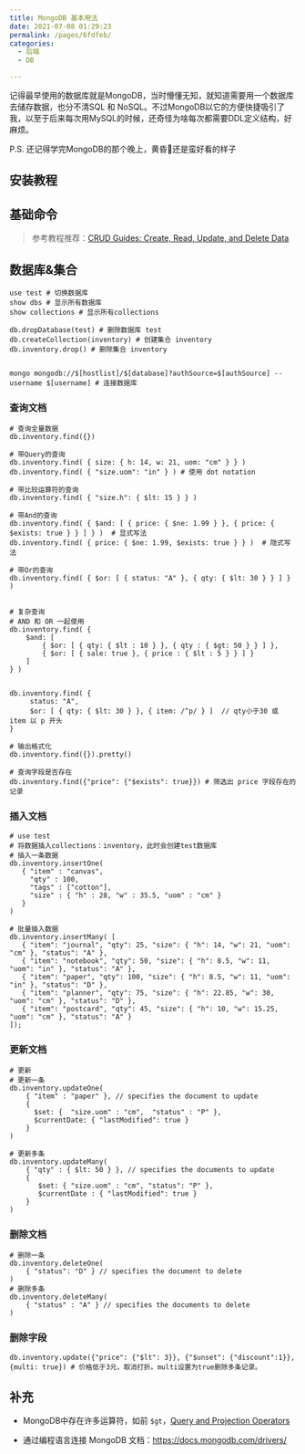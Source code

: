 ```yaml
---
title: MongoDB 基本用法
date: 2021-07-08 01:29:23
permalink: /pages/6fdfeb/
categories: 
  - 后端
  - DB

---
```


记得最早使用的数据库就是MongoDB，当时懵懂无知，就知道需要用一个数据库去储存数据，也分不清SQL 和 NoSQL。不过MongoDB以它的方便快捷吸引了我，以至于后来每次用MySQL的时候，还奇怪为啥每次都需要DDL定义结构，好麻烦。

P.S. 还记得学完MongoDB的那个晚上，黄昏🌆还是蛮好看的样子

<!--more-->

## 安装教程

## 基础命令

> 参考教程推荐：[CRUD Guides: Create, Read, Update, and Delete Data](https://docs.mongodb.com/guides/server/insert/)

## 数据库&集合

```
use test # 切换数据库
show dbs # 显示所有数据库
show collections # 显示所有collections

db.dropDatabase(test) # 删除数据库 test
db.createCollection(inventory) # 创建集合 inventory
db.inventory.drop() # 删除集合 inventory


mongo mongodb://$[hostlist]/$[database]?authSource=$[authSource] --username $[username] # 连接数据库
```

### 查询文档

```
# 查询全量数据
db.inventory.find({}) 

# 带Query的查询
db.inventory.find( { size: { h: 14, w: 21, uom: "cm" } } ) 
db.inventory.find( { "size.uom": "in" } ) # 使用 dot notation

# 带比较运算符的查询
db.inventory.find( { "size.h": { $lt: 15 } } )

# 带And的查询
db.inventory.find( { $and: [ { price: { $ne: 1.99 } }, { price: { $exists: true } } ] } )  # 显式写法
db.inventory.find( { price: { $ne: 1.99, $exists: true } } )  # 隐式写法

# 带Or的查询
db.inventory.find( { $or: [ { status: "A" }, { qty: { $lt: 30 } } ] } )


# 复杂查询
# AND 和 OR 一起使用
db.inventory.find( {
    $and: [
        { $or: [ { qty: { $lt : 10 } }, { qty : { $gt: 50 } } ] },
        { $or: [ { sale: true }, { price : { $lt : 5 } } ] }
    ]
} )


db.inventory.find( {
     status: "A",
     $or: [ { qty: { $lt: 30 } }, { item: /^p/ } ]  // qty小于30 或 item 以 p 开头
} 

# 输出格式化
db.inventory.find({}).pretty()

# 查询字段是否存在
db.inventory.find({"price": {"$exists": true}}) # 筛选出 price 字段存在的记录
```

### 插入文档

```
# use test
# 将数据插入collections：inventory，此时会创建test数据库
# 插入一条数据
db.inventory.insertOne(
   { "item" : "canvas",
     "qty" : 100,
     "tags" : ["cotton"],
     "size" : { "h" : 28, "w" : 35.5, "uom" : "cm" }
   }
)

# 批量插入数据
db.inventory.insertMany( [
   { "item": "journal", "qty": 25, "size": { "h": 14, "w": 21, "uom": "cm" }, "status": "A" },
   { "item": "notebook", "qty": 50, "size": { "h": 8.5, "w": 11, "uom": "in" }, "status": "A" },
   { "item": "paper", "qty": 100, "size": { "h": 8.5, "w": 11, "uom": "in" }, "status": "D" },
   { "item": "planner", "qty": 75, "size": { "h": 22.85, "w": 30, "uom": "cm" }, "status": "D" },
   { "item": "postcard", "qty": 45, "size": { "h": 10, "w": 15.25, "uom": "cm" }, "status": "A" }
]);
```

### 更新文档

```
# 更新
# 更新一条
db.inventory.updateOne(
    { "item" : "paper" }, // specifies the document to update
    {
      $set: {  "size.uom" : "cm",  "status" : "P" },
      $currentDate: { "lastModified": true }
    }
)

# 更新多条
db.inventory.updateMany(
    { "qty" : { $lt: 50 } }, // specifies the documents to update
    {
       $set: { "size.uom" : "cm", "status": "P" },
       $currentDate : { "lastModified": true }
    }
)
```

### 删除文档

```
# 删除一条
db.inventory.deleteOne(
    { "status": "D" } // specifies the document to delete
)
# 删除多条
db.inventory.deleteMany(
    { "status" : "A" } // specifies the documents to delete
)
```

### 删除字段

```
db.inventory.update({"price": {"$lt": 3}}, {"$unset": {"discount":1}}, {multi: true}) # 价格低于3元，取消打折。multi设置为true删除多条记录。
```



## 补充

- MongoDB中存在许多运算符，如前 `$gt`，[Query and Projection Operators](https://docs.mongodb.com/manual/reference/operator/query/)

- 通过编程语言连接 MongoDB 文档：https://docs.mongodb.com/drivers/